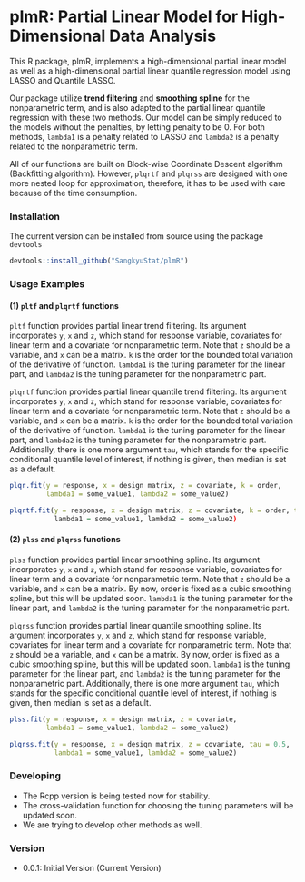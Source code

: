 # plmR: Partial Linear Model for High-Dimensional Data Analysis

<!--[![R-CMD-check](https://github.com/SangkyuStat/plmR/actions/workflows/R-CMD-check.yaml/badge.svg)](https://github.com/SangkyuStat/plmR/actions/workflows/R-CMD-check.yaml)```-->

This R package, plmR, implements a high-dimensional partial linear model as well as a high-dimensional partial linear quantile regression model using LASSO and Quantile LASSO. 
 
Our package utilize **trend filtering** and **smoothing spline** for the nonparametric term, and is also adapted to the partial linear quantile regression with these two methods. Our model can be simply reduced to the models without the penalties, by letting penalty to be 0. For both methods, `lambda1` is a penalty related to LASSO and `lambda2` is a penalty related to the nonparametric term.

All of our functions are built on Block-wise Coordinate Descent algorithm (Backfitting algorithm). However, `plqrtf` and `plqrss` are designed with one more nested loop for approximation, therefore, it has to be used with care because of the time consumption. 

### Installation

The current version can be installed from source using the package `devtools`
```R
devtools::install_github("SangkyuStat/plmR")
```

### Usage Examples

#### (1) `pltf` and `plqrtf` functions
`pltf` function provides partial linear trend filtering. Its argument incorporates `y`, `x` and `z`, which stand for response variable, covariates for linear term and a covariate for nonparametric term. Note that `z` should be a variable, and `x` can be a matrix. `k` is the order for the bounded total variation of the derivative of function. `lambda1` is the tuning parameter for the linear part, and `lambda2` is the tuning parameter for the nonparametric part.

`plqrtf` function provides partial linear quantile trend filtering. Its argument incorporates `y`, `x` and `z`, which stand for response variable, covariates for linear term and a covariate for nonparametric term. Note that `z` should be a variable, and `x` can be a matrix. `k` is the order for the bounded total variation of the derivative of function. `lambda1` is the tuning parameter for the linear part, and `lambda2` is the tuning parameter for the nonparametric part. Additionally, there is one more argument `tau`, which stands for the specific conditional quantile level of interest, if nothing is given, then median is set as a default.

```R
plqr.fit(y = response, x = design matrix, z = covariate, k = order,
         lambda1 = some_value1, lambda2 = some_value2)

plqrtf.fit(y = response, x = design matrix, z = covariate, k = order, tau = 0.5)
           lambda1 = some_value1, lambda2 = some_value2)
```

<!--the user has to indicate whether the variable is time-varying or not. If there is no time-varying variable, then user can perform the function as below:
```R
vc.pb(formula = response ~ variable + 
                any modifier, 
                id,
                data = input_data, 
                group = disparity_group, 
                modifier = "any modifier")
```-->
#### (2) `plss` and `plqrss` functions
`plss` function provides partial linear smoothing spline. Its argument incorporates `y`, `x` and `z`, which stand for response variable, covariates for linear term and a covariate for nonparametric term. Note that `z` should be a variable, and `x` can be a matrix. By now, order is fixed as a cubic smoothing spline, but this will be updated soon. `lambda1` is the tuning parameter for the linear part, and `lambda2` is the tuning parameter for the nonparametric part.

`plqrss` function provides partial linear quantile smoothing spline. Its argument incorporates `y`, `x` and `z`, which stand for response variable, covariates for linear term and a covariate for nonparametric term. Note that `z` should be a variable, and `x` can be a matrix. By now, order is fixed as a cubic smoothing spline, but this will be updated soon. `lambda1` is the tuning parameter for the linear part, and `lambda2` is the tuning parameter for the nonparametric part. Additionally, there is one more argument `tau`, which stands for the specific conditional quantile level of interest, if nothing is given, then median is set as a default. 

```R
plss.fit(y = response, x = design matrix, z = covariate,
         lambda1 = some_value1, lambda2 = some_value2)

plqrss.fit(y = response, x = design matrix, z = covariate, tau = 0.5,
           lambda1 = some_value1, lambda2 = some_value2)
```

### Developing

- The Rcpp version is being tested now for stability.
- The cross-validation function for choosing the tuning parameters will be updated soon.
- We are trying to develop other methods as well.

### Version

- 0.0.1: Initial Version (Current Version)

<!--
### References

Peters, C. C. (1941) A method of matching groups for experiment with no loss of population. Journal of Educational Research, 34, 606-612.

Belson, W. A. (1956) A Technique for Studying the Effects of a Television 
Broadcast.  JRSSC, 5(3), 195-202.

Lee, S. K., Kim, S., Kim, M.-O., Grantz, K. L., and Hong, H. G. (2024) Decomposition of Longitudinal Disparities: An Application to the Fetal Growth-Singletons Study. *submitted*.
```-->